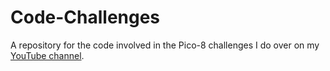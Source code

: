 # Code-Challenges
A repository for the code involved in the Pico-8 challenges I do over on my [YouTube channel](https://www.youtube.com/channel/UCKWk61jmKHYAiV1thAPLPdg).
